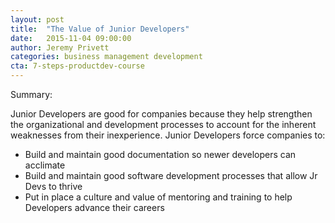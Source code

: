 ```yaml
---
layout: post
title:  "The Value of Junior Developers"
date:   2015-11-04 09:00:00
author: Jeremy Privett
categories: business management development
cta: 7-steps-productdev-course
---
```


Summary:

Junior Developers are good for companies because they help strengthen the organizational and development processes to account for the inherent weaknesses from their inexperience. Junior Developers force companies to:

- Build and maintain good documentation so newer developers can acclimate
- Build and maintain good software development processes that allow Jr Devs to thrive
- Put in place a culture and value of mentoring and training to help Developers advance their careers
